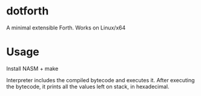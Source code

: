 dotforth
========

A minimal extensible Forth.
Works on Linux/x64

Usage
=====

Install NASM + make

Interpreter includes the compiled bytecode and executes it.
After executing the bytecode, it prints all the values left on stack, in hexadecimal.
